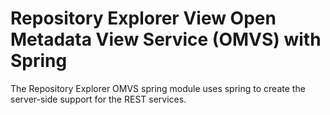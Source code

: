 <!-- SPDX-License-Identifier: Apache-2.0 -->
<!-- Copyright Contributors to the ODPi Egeria project.  -->

# Repository Explorer View Open Metadata View Service (OMVS) with Spring

The Repository Explorer OMVS spring module uses spring to create the server-side support for the REST services.